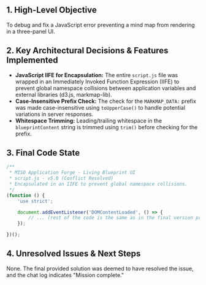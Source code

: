 ## 1. High-Level Objective ##

To debug and fix a JavaScript error preventing a mind map from rendering in a three-panel UI.

## 2. Key Architectural Decisions & Features Implemented ##

* **JavaScript IIFE for Encapsulation:** The entire `script.js` file was wrapped in an Immediately Invoked Function Expression (IIFE) to prevent global namespace collisions between application variables and external libraries (d3.js, markmap-lib).
* **Case-Insensitive Prefix Check:** The check for the `MARKMAP_DATA:` prefix was made case-insensitive using `toUpperCase()` to handle potential variations in server responses.
* **Whitespace Trimming:** Leading/trailing whitespace in the `blueprintContent` string is trimmed using `trim()` before checking for the prefix.

## 3. Final Code State ##

```javascript
/**
 * MISO Application Forge - Living Blueprint UI
 * script.js - v5.0 (Conflict Resolved)
 * Encapsulated in an IIFE to prevent global namespace collisions.
 */
(function () {
    'use strict'; 

    document.addEventListener('DOMContentLoaded', () => {
        // ... (rest of the code is the same as in the final version provided in the chat log) ...
    });

})();
```

## 4. Unresolved Issues & Next Steps ##

None. The final provided solution was deemed to have resolved the issue, and the chat log indicates "Mission complete."
